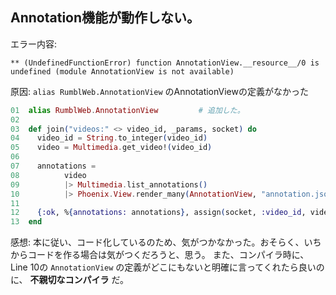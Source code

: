 Annotation機能が動作しない。
----
エラー内容:
```
** (UndefinedFunctionError) function AnnotationView.__resource__/0 is undefined (module AnnotationView is not available)
```

原因:
`alias RumblWeb.AnnotationView` のAnnotationViewの定義がなかった

```video_channel.ex
01  alias RumblWeb.AnnotationView         # 追加した。
02
03  def join("videos:" <> video_id, _params, socket) do
04    video_id = String.to_integer(video_id)
05    video = Multimedia.get_video!(video_id)
06
07    annotations =
08          video
09          |> Multimedia.list_annotations()
10          |> Phoenix.View.render_many(AnnotationView, "annotation.json")
11
12    {:ok, %{annotations: annotations}, assign(socket, :video_id, video_id)}
13  end
```


感想:
本に従い、コード化しているのため、気がつかなかった。おそらく、いちからコードを作る場合は気がつくだろうと、思う。
また、コンパイラ時に、Line 10の `AnnotationView` の定義がどこにもないと明確に言ってくれたら良いのに、 **不親切なコンパイラ** だ。

